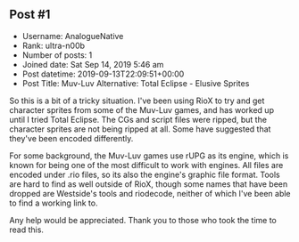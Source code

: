 ## Post #1
- Username: AnalogueNative
- Rank: ultra-n00b
- Number of posts: 1
- Joined date: Sat Sep 14, 2019 5:46 am
- Post datetime: 2019-09-13T22:09:51+00:00
- Post Title: Muv-Luv Alternative: Total Eclipse - Elusive Sprites

So this is a bit of a tricky situation. I've been using RioX to try and get character sprites from some of the Muv-Luv games, and has worked up until I tried Total Eclipse. The CGs and script files were ripped, but the character sprites are not being ripped at all. Some have suggested that they've been encoded differently.

For some background, the Muv-Luv games use rUPG as its engine, which is known for being one of the most difficult to work with engines. All files are encoded under .rio files, so its also the engine's graphic file format. Tools are hard to find as well outside of RioX, though some names that have been dropped are Westside's tools and riodecode, neither of which I've been able to find a working link to.

Any help would be appreciated. Thank you to those who took the time to read this.
